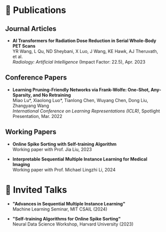 # 📝 Publications 

## Journal Articles
- **AI Transformers for Radiation Dose Reduction in Serial Whole-Body PET Scans**  
  YR Wang, L Qu, ND Sheybani, X Luo, J Wang, KE Hawk, AJ Theruvath, et al.  
  *Radiology: Artificial Intelligence* (Impact Factor: 22.5), Apr. 2023

## Conference Papers
- **Learning Pruning-Friendly Networks via Frank-Wolfe: One-Shot, Any-Sparsity, and No Retraining**  
  Miao Lu\*, Xiaolong Luo\*, Tianlong Chen, Wuyang Chen, Dong Liu, Zhangyang Wang  
  *International Conference on Learning Representations (ICLR)*, Spotlight Presentation, Mar. 2022

## Working Papers
- **Online Spike Sorting with Self-training Algorithm**  
  Working paper with Prof. Jia Liu, 2023

- **Interpretable Sequential Multiple Instance Learning for Medical Imaging**  
  Working paper with Prof. Michael Lingzhi Li, 2024

# 🎤 Invited Talks

- **"Advances in Sequential Multiple Instance Learning"**  
  Machine Learning Seminar, MIT CSAIL (2024)

- **"Self-training Algorithms for Online Spike Sorting"**  
  Neural Data Science Workshop, Harvard University (2023)
